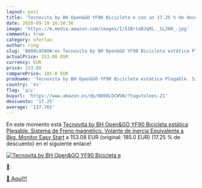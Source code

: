```yaml
---
layout: post
title: 'Tecnovita by BH Open&GO YF90 Bicicleta e con un 17.25 % de descuento'
date: 2020-09-10 16:50:56
image: 'https://m.media-amazon.com/images/I/51BrtaDJqRL._SL200_.jpg'
comments: true
category: ofertas
author: ring
slug: 'B008LOCWVW-es Tecnovita by BH Open&GO YF90 Bicicleta estática Plegable. Sistema de Freno magnético. Volante de inercia Equivalente a 8kg. Monitor Easy Start'
actualPrice: 153.08 EUR
currency: EUR
price: 153.08
comparePrice: 185.0 EUR
prodname: 'Tecnovita by BH Open&GO YF90 Bicicleta estática Plegable. Sistema de Freno magnético. Volante de inercia Equivalente a 8kg. Monitor Easy Start'
country: 'es'
flag: '🇪🇸'
buyurl: 'https://www.amazon.es/dp/B008LOCWVW/?tag=tolees-21'
descuento: '17.25'
average: '137.765'
---
```


En este momento está [Tecnovita by BH Open&GO YF90 Bicicleta estática Plegable. Sistema de Freno magnético. Volante de inercia Equivalente a 8kg. Monitor Easy Start](https://www.amazon.es/dp/B008LOCWVW/?tag=tolees-21) a 153.08 EUR (original: 185.0 EUR) (17.25 %  de descuento) en el siguiente enlace!

[![Tecnovita by BH Open&GO YF90 Bicicleta e](https://m.media-amazon.com/images/I/51BrtaDJqRL._SL200_.jpg)](https://www.amazon.es/dp/B008LOCWVW/?tag=tolees-21)

🔎:


[🛒 Aquí!!!](https://www.amazon.es/dp/B008LOCWVW/?tag=tolees-21)
